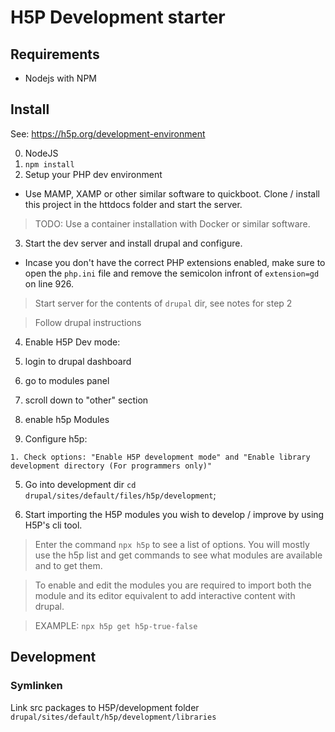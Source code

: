 # H5P Development starter

## Requirements

- Nodejs with NPM

## Install

See: https://h5p.org/development-environment

0. NodeJS
1. `npm install`
2. Setup your PHP dev environment

  - Use MAMP, XAMP or other similar software to quickboot. Clone / install this project in the httdocs folder and start the server.

  > TODO: Use a container installation with Docker or similar software.

3. Start the dev server and install drupal and configure.

  - Incase you don't have the correct PHP extensions enabled, make sure to open the `php.ini` file and remove the semicolon infront of `extension=gd
` on line 926.

  > Start server for the contents of `drupal` dir, see notes for step 2

  > Follow drupal instructions


4. Enable H5P Dev mode:

  1. login to drupal dashboard
  2. go to modules panel
  3. scroll down to "other" section
  4. enable h5p Modules
  5. Configure h5p:

    1. Check options: "Enable H5P development mode" and "Enable library development directory (For programmers only)"

5. Go into development dir `cd drupal/sites/default/files/h5p/development`;

6. Start importing the H5P modules you wish to develop / improve by using H5P's cli tool.

  > Enter the command `npx h5p` to see a list of options. You will mostly use the h5p list and get commands to see what modules are available and to get them.

  > To enable and edit the modules you are required to import both the module and its editor equivalent to add interactive content with drupal.

  > EXAMPLE: `npx h5p get h5p-true-false`




## Development

### Symlinken

Link src packages to H5P/development folder `drupal/sites/default/h5p/development/libraries`
